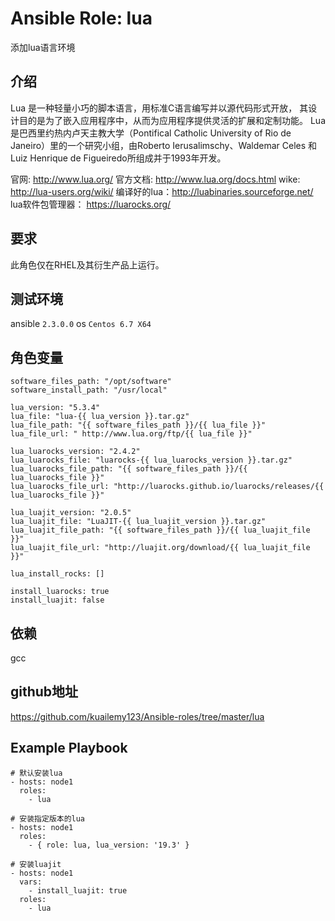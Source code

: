 # Ansible Role: lua

添加lua语言环境

## 介绍

Lua 是一种轻量小巧的脚本语言，用标准C语言编写并以源代码形式开放， 其设计目的是为了嵌入应用程序中，从而为应用程序提供灵活的扩展和定制功能。
Lua 是巴西里约热内卢天主教大学（Pontifical Catholic University of Rio de Janeiro）里的一个研究小组，由Roberto Ierusalimschy、Waldemar Celes 和 Luiz Henrique de Figueiredo所组成并于1993年开发。

官网: http://www.lua.org/
官方文档: http://www.lua.org/docs.html
wike: http://lua-users.org/wiki/
编译好的lua：http://luabinaries.sourceforge.net/
lua软件包管理器： https://luarocks.org/

## 要求

此角色仅在RHEL及其衍生产品上运行。

## 测试环境

ansible `2.3.0.0`
os `Centos 6.7 X64`

## 角色变量
	software_files_path: "/opt/software"
    software_install_path: "/usr/local"

    lua_version: "5.3.4"
    lua_file: "lua-{{ lua_version }}.tar.gz"
    lua_file_path: "{{ software_files_path }}/{{ lua_file }}"
    lua_file_url: " http://www.lua.org/ftp/{{ lua_file }}"

    lua_luarocks_version: "2.4.2"
    lua_luarocks_file: "luarocks-{{ lua_luarocks_version }}.tar.gz"
    lua_luarocks_file_path: "{{ software_files_path }}/{{ lua_luarocks_file }}"
    lua_luarocks_file_url: "http://luarocks.github.io/luarocks/releases/{{ lua_luarocks_file }}"

    lua_luajit_version: "2.0.5"
    lua_luajit_file: "LuaJIT-{{ lua_luajit_version }}.tar.gz"
    lua_luajit_file_path: "{{ software_files_path }}/{{ lua_luajit_file }}"
    lua_luajit_file_url: "http://luajit.org/download/{{ lua_luajit_file }}"

    lua_install_rocks: []
     
    install_luarocks: true
    install_luajit: false

## 依赖

gcc

## github地址
https://github.com/kuailemy123/Ansible-roles/tree/master/lua

## Example Playbook
    # 默认安装lua
    - hosts: node1
      roles:
        - lua
        
	# 安装指定版本的lua
	- hosts: node1
      roles:
        - { role: lua, lua_version: '19.3' }
    
    # 安装luajit
    - hosts: node1
      vars:
        - install_luajit: true
      roles:
        - lua
